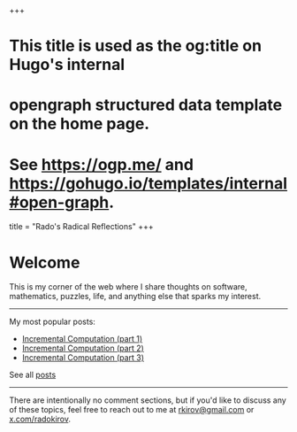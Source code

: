 +++
# This title is used as the og:title on Hugo's internal
# opengraph structured data template on the home page.
# See https://ogp.me/ and https://gohugo.io/templates/internal#open-graph.
title = "Rado's Radical Reflections"
+++

# Welcome

This is my corner of the web where I share thoughts on software, mathematics, puzzles, life, and anything else that sparks my interest.

---

My most popular posts:

- [Incremental Computation (part 1)](/posts/incremental_computation)
- [Incremental Computation (part 2)](/posts/incremental_computation_2)
- [Incremental Computation (part 3)](/posts/incremental_computation_3)

See all [posts](/posts/)

---

There are intentionally no comment sections, but if you'd like to discuss any of these topics, feel free to reach out to me at rkirov@gmail.com or [x.com/radokirov](https://x.com/radokirov).
